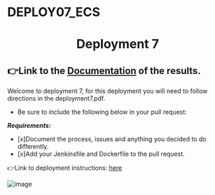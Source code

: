 # DEPLOY07_ECS
<h1 align=center>Deployment 7</h1>

## 👉Link to the [Documentation](https://github.com/ibrahima1289/deploy7) of the results.

Welcome to deployment 7, for this deployment you will need to follow directions in the deployment7.pdf.   

- Be sure to include the following below in your pull request: 

***Requirements:*** 
- [x]Document the process, issues and anything you decided to do differently.
- [x]Add your Jenkinsfile and Dockerfile to the pull request.

👉Link to deployment instructions: [here](https://github.com/kura-labs-org/DEPLOY7_ECS/blob/main/Deployment%237.pdf)  

![image](https://devops4solutions.com/wp-content/uploads/2020/09/Dockerpublish.png)
